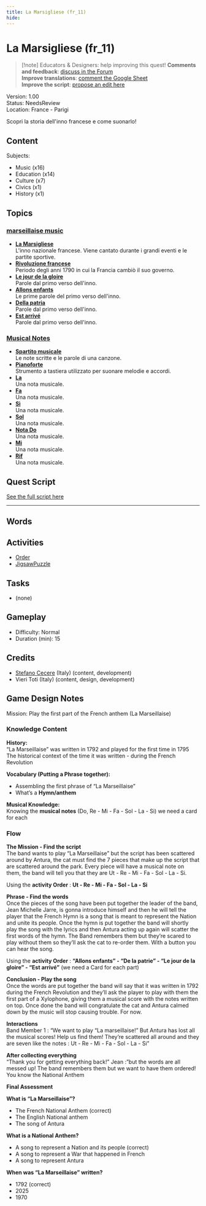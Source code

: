 ```yaml
---
title: La Marsigliese (fr_11)
hide:
---
```


# La Marsigliese (fr_11)
> [!note] Educators & Designers: help improving this quest!
> **Comments and feedback**: [discuss in the Forum](https://antura.discourse.group/t/fr-11-la-marseillaise/30/1)  
> **Improve translations**: [comment the Google Sheet](https://docs.google.com/spreadsheets/d/1FPFOy8CHor5ArSg57xMuPAG7WM27-ecDOiU-OmtHgjw/edit?gid=849141304#gid=849141304)  
> **Improve the script**: [propose an edit here](https://github.com/vgwb/Antura/blob/main/Assets/_discover/_quests/FR_11%20Music%20Marseillese/FR_11%20Music%20Marseillese%20-%20Yarn%20Script.yarn)  

Version: 1.00  
Status: NeedsReview  
Location: France - Parigi

Scopri la storia dell'inno francese e come suonarlo!

## Content
Subjects: 

  - Music (x16)
  - Education (x14)
  - Culture (x7)
  - Civics (x1)
  - History (x1)

## Topics
### [marseillaise music](../../topics/index.md#marseillaise_music)

  - **[La Marsigliese](../../cards/index.md#marseillaise_music)**  
    L'inno nazionale francese. Viene cantato durante i grandi eventi e le partite sportive.  
  - **[Rivoluzione francese](../../cards/index.md#french_revolution)**  
    Periodo degli anni 1790 in cui la Francia cambiò il suo governo.  
  - **[Le jour de la gloire](../../cards/index.md#marseillaise_3)**  
    Parole dal primo verso dell'inno.  
  - **[Allons enfants](../../cards/index.md#marseillaise_1)**  
    Le prime parole del primo verso dell'inno.  
  - **[Della patria](../../cards/index.md#marseillaise_2)**  
    Parole dal primo verso dell'inno.  
  - **[Est arrivé](../../cards/index.md#marseillaise_4)**  
    Parole dal primo verso dell'inno.  
### [Musical Notes](../../topics/index.md#musical_notes)

  - **[Spartito musicale](../../cards/index.md#musical_score)**  
    Le note scritte e le parole di una canzone.  
  - **[Pianoforte](../../cards/index.md#piano)**  
    Strumento a tastiera utilizzato per suonare melodie e accordi.  
  - **[La](../../cards/index.md#note_la)**  
    Una nota musicale.  
  - **[Fa](../../cards/index.md#note_fa)**  
    Una nota musicale.  
  - **[Sì](../../cards/index.md#note_si)**  
    Una nota musicale.  
  - **[Sol](../../cards/index.md#note_sol)**  
    Una nota musicale.  
  - **[Nota Do](../../cards/index.md#note_do)**  
    Una nota musicale.  
  - **[Mi](../../cards/index.md#note_mi)**  
    Una nota musicale.  
  - **[Rif](../../cards/index.md#note_re)**  
    Una nota musicale.  

## Quest Script

[See the full script here](./fr_11-script.md)

---

## Words
## Activities
- [Order](../activities/index.md#Order)
- [JigsawPuzzle](../activities/index.md#JigsawPuzzle)

## Tasks
- (none)
## Gameplay
- Difficulty: Normal
- Duration (min): 15
## Credits
- [Stefano Cecere](https://stefanocecere.com) (Italy) (content, development)
- Vieri Toti (Italy) (content, design, development)

## Game Design Notes

Mission: Play the first part of the French anthem (La Marseillaise)

### Knowledge Content
**History:**  
“La Marseillaise” was written in 1792 and played for the first time in 1795
The historical context of the time it was written - during the French Revolution

**Vocabulary (Putting a Phrase together):**  

- Assembling the first phrase of “La Marseillaise”
- What’s a **Hymn/anthem**

**Musical Knowledge:**  
Knowing the **musical notes** (Do, Re - Mi - Fa - Sol - La - Si) we need a card for each

### Flow

**The Mission - Find the script**  
The band wants to play “La Marseillaise” but the script has been scattered around by Antura, the cat must find the 7 pieces that make up the script that are scattered around the park. Every piece will have a musical note on them, the band will tell you that they are Ut - Re - Mi - Fa - Sol - La - Si.

Using the **activity Order** : **Ut - Re - Mi - Fa - Sol - La - Si**

**Phrase - Find  the words**  
Once the pieces of the song have been put together the leader of the band, Jean Michelle Jarre, is gonna introduce himself and then he will tell the player that the French Hymn is a song that is meant to represent the Nation and unite its people. 
Once the hymn is put together the band will shortly play the song with the lyrics and then Antura acting up again will scatter the first words of the hymn.
The Band remembers them but they’re scared to play without them so they’ll ask the cat to re-order them. With a button you can hear the song.

Using the **activity Order** : **“Allons enfants” - “De la patrie” - “Le jour de la gloire”  - “Est arrivé”** (we need a Card for each part)

**Conclusion - Play the song**  
Once the words are put together the band will say that it was written in 1792 during the French Revolution  and they’ll ask the player to play with them the first part of a Xylophone, giving them a musical score with the notes written on top.
Once done the band will congratulate the cat and Antura calmed down by the music will stop causing trouble. For now.

**Interactions**  
Band Member 1 : “We want to play “La marseillaise!” But Antura has lost all the musical scores! Help us  find them! They’re scattered all around and they are seven like the notes : Ut - Re - Mi - Fa - Sol - La - Si”

**After collecting everything**  
“Thank you for getting everything back!”
Jean :”but the words are all messed up! The band remembers them but we want to have them ordered! You know the National Anthem

**Final Assessment**

**What is “La Marseillaise”?**

- The French National Anthem (correct)
- The English National anthem
- The song of Antura

**What is a National Anthem?**

- A song to represent a Nation and its people (correct)
- A song to represent a War that happened in French
- A song to represent Antura

**When was “La Marseillaise” written?**

- 1792 (correct)
- 2025
- 1970


